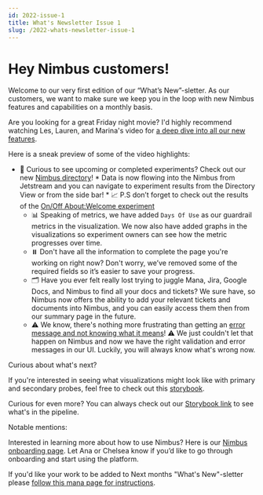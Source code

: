 ```yaml
---
id: 2022-issue-1
title: What's Newsletter Issue 1
slug: /2022-whats-newsletter-issue-1
---
```


# Hey Nimbus customers! 

Welcome to our very first edition of our “What’s New”-sletter. As our customers, we want to make sure we keep you in the loop with new Nimbus features and capabilities on a monthly basis.

Are you looking for a great Friday night movie? I'd highly recommend watching Les, Lauren, and Marina's video for [a deep dive into all our new features](https://drive.google.com/file/d/1CfAOKypY8TpD9-7RNlaGG8oL9FZDr-Lr/view).

Here is a sneak preview of some of the video highlights:

* 📇 Curious to see upcoming or completed experiments? Check out our new [Nimbus directory](https://experimenter.services.mozilla.com/nimbus/)!
           * Data is now flowing into the Nimbus from Jetstream and you can navigate to experiment results from the Directory View or from the side bar!
           * 📈 P.S don’t forget to check out the results of the [On/Off About:Welcome experiment](https://experimenter.services.mozilla.com/nimbus/onoff-aboutwelcome-experiment/results)
     * 📊 Speaking of metrics, we have added `Days Of Use` as our guardrail metrics in the visualization. We now also have added graphs in the visualizations so experiment owners can see how the metric progresses over time.
     * ⏸️ Don't have all the information to complete the page you're working on right now? Don't worry, we’ve removed some of the required fields so it’s easier to save your progress. 
     * 🗂️ Have you ever felt really lost trying to juggle Mana, Jira, Google Docs, and Nimbus to find all your docs and tickets? We sure have, so Nimbus now offers the ability to add your relevant tickets and documents into Nimbus, and you can easily access them then from our summary page in the future. 
     * ⚠️ We know, there's nothing more frustrating than getting an [error message and not knowing what it means](https://media.tenor.com/images/866143f03774004d9897ddc23240226d/tenor.gif)! ⚠️ We just couldn't let that happen on Nimbus and now we have the right validation and error messages in our UI. Luckily, you will always know what's wrong now.

Curious about what's next?

If you're interested in seeing what visualizations might look like with primary and secondary probes, feel free to check out this [storybook](https://storage.googleapis.com/mozilla-storybooks-experimenter/commits/171d49e2bbc69ae75593ee0c2d91785e1b2368c8/nimbus-ui/index.html?path=/story/pages-results--basic).

Curious for even more? You can always check out our [Storybook link](https://storage.googleapis.com/mozilla-storybooks-experimenter/commits/171d49e2bbc69ae75593ee0c2d91785e1b2368c8/nimbus-ui/index.html?path=/story/pages-results--basic) to see what's in the pipeline.

Notable mentions:

Interested in learning more about how to use Nimbus? Here is our [Nimbus onboarding page](https://mana.mozilla.org/wiki/pages/viewpage.action?spaceKey=FJT&title=Nimbus+Onboarding). Let Ana or Chelsea know if you’d like to go through onboarding and start using the platform. 

If you'd like your work to be added to Next months "What's New"-sletter please [follow this mana page for instructions](https://mana.mozilla.org/wiki/pages/viewpage.action?pageId=130921875).

